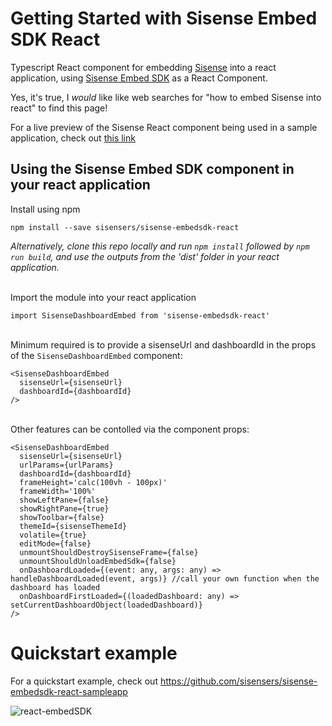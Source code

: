 # Getting Started with Sisense Embed SDK React
Typescript React component for embedding [Sisense](https://www.sisense.com/platform/embedded-analytics/) into a react application, using [Sisense Embed SDK](https://sisense.dev/guides/embedding/embed-sdk.html) as a React Component.


Yes, it's true, I _would_ like like web searches for "how to embed Sisense into react" to find this page!

For a live preview of the Sisense React component being used in a sample application, check out [this link](https://sisensers.github.io/sisense-embedsdk-react-sampleapp/)

## Using the Sisense Embed SDK component in your react application

Install using npm
```
npm install --save sisensers/sisense-embedsdk-react
```

_Alternatively, clone this repo locally and run `npm install` followed by `npm run build`, and use the outputs from the 'dist' folder in your react application._

\
Import the module into your react application
```
import SisenseDashboardEmbed from 'sisense-embedsdk-react'
```
\
Minimum required is to provide a sisenseUrl and dashboardId in the props of the `SisenseDashboardEmbed` component:

```
<SisenseDashboardEmbed
  sisenseUrl={sisenseUrl}
  dashboardId={dashboardId}
/>
```
\
Other features can be contolled via the component props:

```
<SisenseDashboardEmbed
  sisenseUrl={sisenseUrl}
  urlParams={urlParams}
  dashboardId={dashboardId}
  frameHeight='calc(100vh - 100px)'
  frameWidth='100%'
  showLeftPane={false}
  showRightPane={true}
  showToolbar={false}
  themeId={sisenseThemeId}
  volatile={true}
  editMode={false}
  unmountShouldDestroySisenseFrame={false}
  unmountShouldUnloadEmbedSdk={false}
  onDashboardLoaded={(event: any, args: any) => handleDashboardLoaded(event, args)} //call your own function when the dashboard has loaded
  onDashboardFirstLoaded={(loadedDashboard: any) => setCurrentDashboardObject(loadedDashboard)}
/>
```

# Quickstart example
For a quickstart example, check out https://github.com/sisensers/sisense-embedsdk-react-sampleapp

![react-embedSDK](https://user-images.githubusercontent.com/9842660/232162477-1871de35-25dd-4936-8e31-949180004439.gif)
